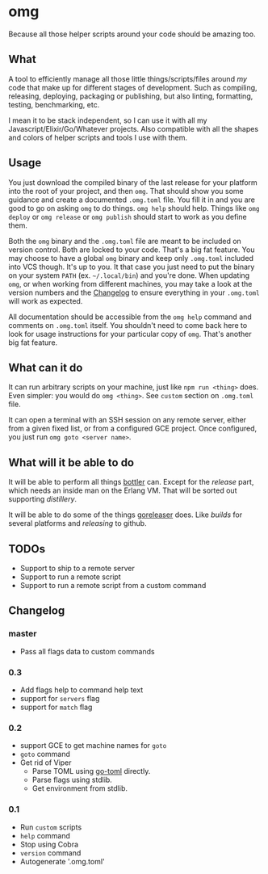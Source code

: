# omg

Because all those helper scripts around your code should be amazing too.

## What

A tool to efficiently manage all those little things/scripts/files around _my_ code that make up for different stages of development. Such as compiling, releasing, deploying, packaging or publishing, but also linting, formatting, testing, benchmarking, etc.

I mean it to be stack independent, so I can use it with all my Javascript/Elixir/Go/Whatever projects. Also compatible with all the shapes and colors of helper scripts and tools I use with them.

## Usage

You just download the compiled binary of the last release for your platform into the root of your project, and then `omg`. That should show you some guidance and create a documented `.omg.toml` file. You fill it in and you are good to go on asking `omg` to do things. `omg help` should help. Things like `omg deploy` or `omg release` or `omg publish` should start to work as you define them.

Both the `omg` binary and the `.omg.toml` file are meant to be included on version control. Both are locked to your code. That's a big fat feature. You may choose to have a global `omg` binary and keep only `.omg.toml` included into VCS though. It's up to you. It that case you just need to put the binary on your system `PATH` (ex. `~/.local/bin`) and you're done. When updating `omg`, or when working from different machines, you may take a look at the version numbers and the [Changelog](#changelog) to ensure everything in your `.omg.toml` will work as expected.

All documentation should be accessible from the `omg help` command and comments on `.omg.toml` itself. You shouldn't need to come back here to look for usage instructions for your particular copy of `omg`. That's another big fat feature.

## What can it do

It can run arbitrary scripts on your machine, just like `npm run <thing>` does. Even simpler: you would do `omg <thing>`. See `custom` section on `.omg.toml` file.

It can open a terminal with an SSH session on any remote server, either from a given fixed list, or from a configured GCE project. Once configured, you just run `omg goto <server name>`.

## What will it be able to do

It will be able to perform all things [bottler](https://github.com/rubencaro/bottler) can. Except for the _release_ part, which needs an inside man on the Erlang VM. That will be sorted out supporting _distillery_.

It will be able to do some of the things [goreleaser](https://goreleaser.com/) does. Like _builds_ for several platforms and _releasing_ to github.

## TODOs

* Support to ship to a remote server
* Support to run a remote script
* Support to run a remote script from a custom command

## Changelog

### master

* Pass all flags data to custom commands

### 0.3

* Add flags help to command help text
* support for `servers` flag
* support for `match` flag

### 0.2

* support GCE to get machine names for `goto`
* `goto` command
* Get rid of Viper
  * Parse TOML using [go-toml](https://github.com/pelletier/go-toml) directly.
  * Parse flags using stdlib.
  * Get environment from stdlib.

### 0.1

* Run `custom` scripts
* `help` command
* Stop using Cobra
* `version` command
* Autogenerate '.omg.toml'